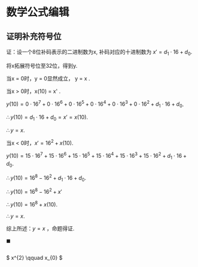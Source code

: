 # 数学公式编辑
## 证明补充符号位

证：设一个8位补码表示的二进制数为x, 补码对应的十进制数为 $x' = d_{1} \cdot 16 + d_{0}$. 

将x拓展符号位至32位，得到y. 

当x = 0时，y = 0显然成立， y = x . 

当x > 0时，x(10) = x' . 

$y(10) = 0 \cdot 16^{7} + 0 \cdot 16^{6} + 0 \cdot 16^{5} + 0 \cdot 16^{4} + 0 \cdot 16^{3} + 0 \cdot 16^{2} + d_{1} \cdot 16 + d_{0}$. 

$\therefore y(10) = d_{1} \cdot 16 + d_{0} = x' = x(10)$. 

$\therefore y = x$. 

当x < 0时，$x' = 16^{2} + x(10)$. 

$y(10) = 15 \cdot 16^{7} + 15 \cdot 16^{6} + 15 \cdot 16^{5} + 15 \cdot 16^{4} + 15 \cdot 16^{3} + 15 \cdot 16^{2} + d_{1} \cdot 16 + d_{0}$. 

$\therefore y(10) = 16^{8} - 16^{2} + d_{1} \cdot 16 + d_{0}$. 

$\therefore y(10) = 16^{8} - 16^{2} + x'$ 

$\therefore y(10) = 16^{8} + x(10)$. 

$\therefore y = x$. 

综上所述：$y = x$ ，命题得证. 

$\blacksquare$

## 

$ x^{2} \qquad x_{0} $